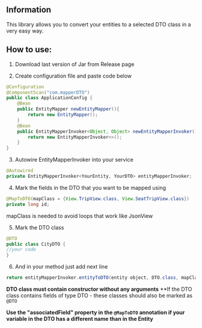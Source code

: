 ## Information
This library allows you to convert your entities to a selected DTO class in a very easy way.

## How to use:
1. Download last version of Jar from Release page

2. Create configuration file and paste code below 
```java
@Configuration
@ComponentScan("com.mapperDTO")
public class ApplicationConfig {
    @Bean
    public EntityMapper newEntityMapper(){
        return new EntityMapper();
    }
    @Bean
    public EntityMapperInvoker<Object, Object> newEntityMapperInvoker(){
        return new EntityMapperInvoker<>();
    }
}
```
3. Autowire EntityMapperInvoker into your service
```java
@Autowired
private EntityMapperInvoker<YourEntity, YourDTO> entityMapperInvoker;
```
4. Mark the fields in the DTO that you want to be mapped using 
```java  
@MapToDTO(mapClass = {View.TripView.class, View.SeatTripView.class})
private long id;
```
mapClass is needed to avoid loops that work like JsonView
 
5. Mark the DTO class 
```java  
@DTO
public class CityDTO {
//your code
}
```

6. And in your method just add next line
```java
return entityMapperInvoker.entityToDTO(entity object, DTO.class, mapClass from the annotation); 
```



**DTO class must contain constructor without any arguments**
**If the DTO class contains fields of type DTO - these classes should also be marked as ```@DTO```

**Use the "associatedField" property in the ```@MapToDTO``` annotation if your variable in the DTO has a different name than in the Entity**
 
